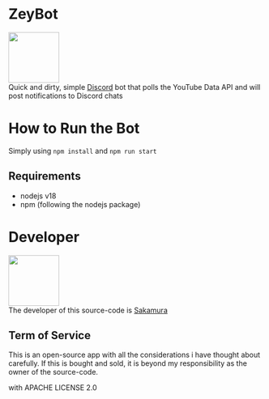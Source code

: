 # ZeyBot
<img src="https://yt3.googleusercontent.com/m_RK-tlTnywYzMBmYzoBKObBfKZA0PRD8-tNJn77sHJUalY_0vn0OIyleotjcgVXnqktb9QJ=s900-c-k-c0x00ffffff-no-rj" width="100" height="100"> <br>
Quick and dirty, simple [Discord](https://discord.com/) bot that polls the YouTube Data API and will post notifications to Discord chats

# How to Run the Bot
Simply using `npm install` and `npm run start`
## Requirements
- nodejs v18
- npm (following the nodejs package)

# Developer
<img src="https://cdn.discordapp.com/avatars/880055530721247253/d93f725297846fea6e05658d9c5b603b.png?size=2048" width="100" height="100"> <br>
The developer of this source-code is [Sakamura](https://discordapp.com/users/880055530721247253)
## Term of Service
This is an open-source app with all the considerations i have thought about carefully. If this is bought and sold, it is beyond my responsibility as the owner of the source-code.


with APACHE LICENSE 2.0
